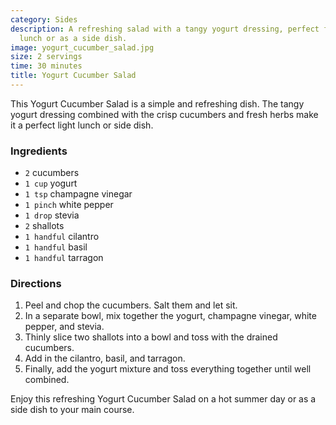 ```yaml
---
category: Sides
description: A refreshing salad with a tangy yogurt dressing, perfect for a light
  lunch or as a side dish.
image: yogurt_cucumber_salad.jpg
size: 2 servings
time: 30 minutes
title: Yogurt Cucumber Salad
---
```

This Yogurt Cucumber Salad is a simple and refreshing dish. The tangy yogurt dressing combined with the crisp cucumbers and fresh herbs make it a perfect light lunch or side dish. 

### Ingredients

* `2` cucumbers
* `1 cup` yogurt
* `1 tsp` champagne vinegar
* `1 pinch` white pepper
* `1 drop` stevia
* `2` shallots
* `1 handful` cilantro
* `1 handful` basil
* `1 handful` tarragon

### Directions

1. Peel and chop the cucumbers. Salt them and let sit.
2. In a separate bowl, mix together the yogurt, champagne vinegar, white pepper, and stevia.
3. Thinly slice two shallots into a bowl and toss with the drained cucumbers.
4. Add in the cilantro, basil, and tarragon.
5. Finally, add the yogurt mixture and toss everything together until well combined.

Enjoy this refreshing Yogurt Cucumber Salad on a hot summer day or as a side dish to your main course.